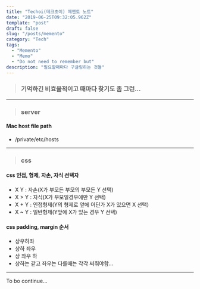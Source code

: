 ```yaml
---
title: "Techoi(테크초이) 메멘토 노트"
date: "2019-06-25T09:32:05.962Z"
template: "post"
draft: false
slug: "/posts/memento"
category: "Tech"
tags:
  - "Memento"
  - "Memo"
  - "Do not need to remember but"
description: "필요할때마다 구글링하는 것들"
---
```


> ### 기억하긴 비효율적이고 때마다 찾기도 좀 그런...

---
> ### server

#### Mac host file path 
- /private/etc/hosts

---
> ### css
#### css 인접, 형제, 자손, 자식 선택자

- X Y : 자손(X가 부모든 부모의 부모든 Y 선택)
- X > Y : 자식(X가 부모일경우에만 Y 선택)
- X + Y : 인접형제(Y의 형제로 앞에 어딘가 X가 있으면 X 선택)
- X ~ Y : 일반형제(Y앞에 X가 있는 경우 Y 선택)

#### css padding, margin 순서

- 상우하좌
- 상하 좌우
- 상 좌우 하
- 상하는 같고 좌우는 다를때는 각각 써줘야함...

---

To bo continue...



